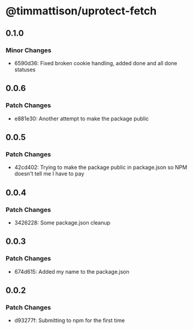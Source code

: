 # @timmattison/uprotect-fetch

## 0.1.0

### Minor Changes

- 6590d36: Fixed broken cookie handling, added done and all done statuses

## 0.0.6

### Patch Changes

- e881e30: Another attempt to make the package public

## 0.0.5

### Patch Changes

- 42cd402: Trying to make the package public in package.json so NPM doesn't tell me I have to pay

## 0.0.4

### Patch Changes

- 3426228: Some package.json cleanup

## 0.0.3

### Patch Changes

- 674d615: Added my name to the package.json

## 0.0.2

### Patch Changes

- d93277f: Submitting to npm for the first time
